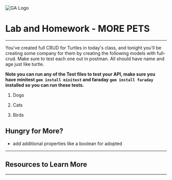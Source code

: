 ![GA Logo](https://upload.wikimedia.org/wikipedia/en/thumb/f/f4/General_Assembly_logo.svg/1280px-General_Assembly_logo.svg.png)
# Lab and Homework - MORE PETS
-------

You've created full CRUD for Turtles in today's class, and tonight you'll be creating some company for them by creating the following models with full-crud. Make sure to test each one out in postman. All should have name and age just like turtle.

**Note you can run any of the Test files to test your API, make sure you have minitest `gem install minitest` and faraday `gem install faraday` installed so you can run these tests.** 

1. Dogs

2. Cats

3. Birds

## Hungry for More?

- add additional properties like a boolean for adopted


-------
## Resources to Learn More

-------



